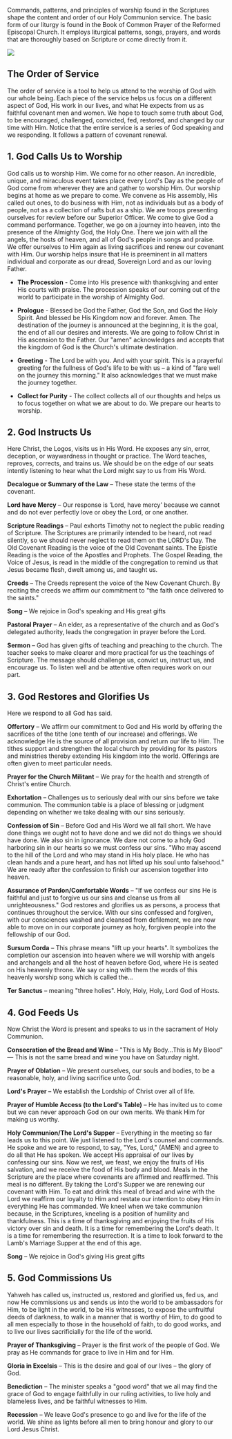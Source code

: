Commands, patterns, and principles of worship found in the Scriptures shape the
content and order of our Holy Communion service. The basic form of our liturgy
is found in the Book of Common Prayer of the Reformed Episcopal Church. It
employs liturgical patterns, songs, prayers, and words that are thoroughly based
on Scripture or come directly from it.

<div class="img-block">
  <img src="/images/ctk-elements.jpeg" />
</div>

## The Order of Service

The order of service is a tool to help us attend to the worship of God with
our whole being. Each piece of the service helps us focus on a different aspect
of God, His work in our lives, and what He expects from us as faithful covenant
men and women. We hope to touch some truth about God, to be encouraged, challenged,
convicted, fed, restored, and changed by our time with Him. Notice that the entire
service is a series of God speaking and we responding. It follows a pattern of
covenant renewal.

## 1. God Calls Us to Worship

God calls us to worship Him. We come for no other reason. An incredible, unique,
and miraculous event takes place every Lord's Day as the people of God come from
wherever they are and gather to worship Him. Our worship begins at home as we
prepare to come. We convene as His assembly, His called out ones, to do business
with Him, not as individuals but as a body of people, not as a collection of rafts
but as a ship. We are troops presenting ourselves for review before our Superior
Officer. We come to give God a command performance. Together, we go on a journey
into heaven, into the presence of the Almighty God, the Holy One. There we join
with all the angels, the hosts of heaven, and all of God's people in songs and
praise. We offer ourselves to Him again as living sacrifices and renew our
covenant with Him. Our worship helps insure that He is preeminent in all matters
individual and corporate as our dread, Sovereign Lord and as our loving Father.

- **The Procession** - Come into His presence with thanksgiving and enter His
courts with praise. The procession speaks of our coming out of the world to
participate in the worship of Almighty God.

- **Prologue** - Blessed be God the Father, God the Son, and God the Holy Spirit.
And blessed be His Kingdom now and forever. Amen. The destination of the journey
is announced at the beginning, it is the goal, the end of all our desires and
interests. We are going to follow Christ in His ascension to the Father. Our
"amen" acknowledges and accepts that the kingdom of God is the Church's ultimate
destination.

- **Greeting** - The Lord be with you. And with your spirit. This is a prayerful
greeting for the fullness of God's life to be with us – a kind of "fare well
on the journey this morning." It also acknowledges that we must make the journey
together.

- **Collect for Purity** - The collect collects all of our thoughts and helps
us to focus together on what we are about to do. We prepare our hearts to worship.

## 2. God Instructs Us

Here Christ, the Logos, visits us in His Word. He exposes any sin, error,
deception, or waywardness in thought or practice. The Word teaches, reproves,
corrects, and trains us. We should be on the edge of our seats intently listening
to hear what the Lord might say to us from His Word.

**Decalogue or Summary of the Law** – These state the terms of the covenant.

**Lord have Mercy** – Our response is ‘Lord, have mercy' because we cannot and do
not ever perfectly love or obey the Lord, or one another.

**Scripture Readings** – Paul exhorts Timothy not to neglect the public reading
of Scripture. The Scriptures are primarily intended to be heard, not read silently,
so we should never neglect to read them on the LORD's Day. The Old Covenant Reading
is the voice of the Old Covenant saints. The Epistle Reading is the voice of
the Apostles and Prophets. The Gospel Reading, the Voice of Jesus, is read in the
middle of the congregation to remind us that Jesus became flesh, dwelt among us,
and taught us.

**Creeds** – The Creeds represent the voice of the New Covenant Church. By reciting
the creeds we affirm our commitment to "the faith once delivered to the saints."

**Song** – We rejoice in God's speaking and His great gifts

**Pastoral Prayer** – An elder, as a representative of the church and as God's delegated
authority, leads the congregation in prayer before the Lord.

**Sermon** – God has given gifts of teaching and preaching to the church. The teacher
seeks to make clearer and more practical for us the teachings of Scripture. The
message should challenge us, convict us, instruct us, and encourage us. To listen
well and be attentive often requires work on our part.

## 3. God Restores and Glorifies Us

Here we respond to all God has said.

**Offertory** – We affirm our commitment to God and His world by offering the sacrifices
of the tithe (one tenth of our increase) and offerings. We acknowledge He is the source
of all provision and return our life to Him. The tithes support and strengthen the local
church by providing for its pastors and ministries thereby extending His kingdom into
the world. Offerings are often given to meet particular needs.

**Prayer for the Church Militant** – We pray for the health and strength of Christ's
entire Church.

**Exhortation** – Challenges us to seriously deal with our sins before we take communion.
The communion table is a place of blessing or judgment depending on whether we take
dealing with our sins seriously.

**Confession of Sin** – Before God and His Word we all fall short. We have done things
we ought not to have done and we did not do things we should have done. We also sin
in ignorance. We dare not come to a holy God harboring sin in our hearts so we must
confess our sins. "Who may ascend to the hill of the Lord and who may stand in His
holy place. He who has clean hands and a pure heart, and has not lifted up his soul
unto falsehood." We are ready after the confession to finish our ascension together
into heaven.

**Assurance of Pardon/Comfortable Words** – "If we confess our sins He is faithful
and just to forgive us our sins and cleanse us from all unrighteousness." God restores
and glorifies us as persons, a process that continues throughout the service. With
our sins confessed and forgiven, with our consciences washed and cleansed from defilement,
we are now able to move on in our corporate journey as holy, forgiven people into
the fellowship of our God.

**Sursum Corda** – This phrase means "lift up your hearts". It symbolizes the
completion our ascension into heaven where we will worship with angels and archangels
and all the host of heaven before God, where He is seated on His heavenly throne.
We say or sing with them the words of this heavenly worship song which is called the...

**Ter Sanctus** – meaning "three holies". Holy, Holy, Holy, Lord God of Hosts.

## 4. God Feeds Us

Now Christ the Word is present and speaks to us in the sacrament of Holy Communion.

**Consecration of the Bread and Wine** – "This is My Body...This is My Blood" — This
is not the same bread and wine you have on Saturday night.

**Prayer of Oblation** – We present ourselves, our souls and bodies, to be a
reasonable, holy, and living sacrifice unto God.

**Lord's Prayer** – We establish the Lordship of Christ over all of life.

**Prayer of Humble Access (to the Lord's Table)** – He has invited us to come but we
can never approach God on our own merits. We thank Him for making us worthy.

**Holy Communion/The Lord's Supper** – Everything in the meeting so far leads us
to this point. We just listened to the Lord's counsel and commands. He spoke and
we are to respond, to say, "Yes, Lord," (AMEN) and agree to do all that He has
spoken. We accept His appraisal of our lives by confessing our sins. Now we rest,
we feast, we enjoy the fruits of His salvation, and we receive the food of His
body and blood. Meals in the Scripture are the place where covenants are affirmed
and reaffirmed. This meal is no different. By taking the Lord's Supper we are
renewing our covenant with Him. To eat and drink this meal of bread and wine with
the Lord we reaffirm our loyalty to Him and restate our intention to obey Him in
everything He has commanded. We kneel when we take communion because, in the
Scriptures, kneeling is a position of humility and thankfulness. This is a time
of thanksgiving and enjoying the fruits of His victory over sin and death. It
is a time for remembering the Lord's death. It is a time for remembering the
resurrection. It is a time to look forward to the Lamb's Marriage Supper at
the end of this age.

**Song** – We rejoice in God's giving His great gifts

## 5. God Commissions Us

Yahweh has called us, instructed us, restored and glorified us, fed us, and
now He commissions us and sends us into the world to be ambassadors for Him,
to be light in the world, to be His witnesses, to expose the unfruitful deeds
of darkness, to walk in a manner that is worthy of Him, to do good to all
men especially to those in the household of faith, to do good works, and to
live our lives sacrificially for the life of the world.

**Prayer of Thanksgiving** – Prayer is the first work of the people of God.
We pray as He commands for grace to live in Him and for Him.

**Gloria in Excelsis** – This is the desire and goal of our lives – the glory of God.

**Benediction** – The minister speaks a "good word" that we all may find the
grace of God to engage faithfully in our ruling activities, to live holy and
blameless lives, and be faithful witnesses to Him.

**Recession** – We leave God's presence to go and live for the life of the world.
We shine as lights before all men to bring honour and glory to our Lord Jesus Christ.